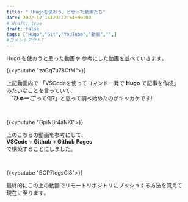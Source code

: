 ```yaml
---
title: "「Hugoを使おう」と思った動画たち"
date: 2022-12-14T23:22:54+09:00
# draft: true
draft: false
tags: ["Hugo","Git","YouTube","動画","",]
#コメントアウト?
---
```


Hugo を使おうと思った動画や
参考にした動画を並べていきます｡

{{<youtube "zaGq7u78CfM">}}
&nbsp;

上記動画内で
「VSCodeを使ってコマンド一発で **Hugo** で記事を作成」  
みたいなことを言っていて､  
「'**ひゅーご**'って何?」と思って調べ始めたのがキッカケです!

&nbsp;


{{<youtube "GpiNBr4aNKI">}}
&nbsp;

上のこちらの動画を参考にして､  
**VSCode + Github + Github Pages**  
で構築することにしました｡

&nbsp;


{{<youtube "BOP7IegsCl8">}}
&nbsp;

最終的にこの上の動画でリモートリポジトリにプッシュする方法を覚えて  
現在に至ります｡

&nbsp;
<!--コメントアウト-->
<!--more-->
<!-- 

空白を入れたい時に使う
&nbsp;

-->